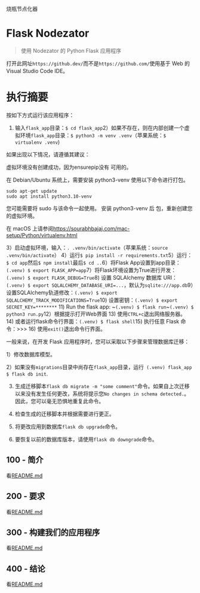 烧瓶节点化器

# Flask Nodezator

> 使用 Nodezator 的 Python Flask 应用程序

打开此网址`https://github.dev/`而不是`https://github.com/`使用基于 Web 的 Visual Studio Code IDE。

# 执行摘要

按如下方式运行该应用程序：

1) 输入`flask_app`目录：`$ cd flask_app`2）如果不存在，则在内部创建一个虚拟环境`flask_app`目录：`$ python3 -m venv .venv`（苹果系统：`$ virtualenv .venv`)

如果出现以下情况，请遵循其建议：

虚拟环境没有创建成功，因为ensurepip没有
可用的。

在 Debian/Ubuntu 系统上，需要安装 python3-venv
使用以下命令进行打包。

    sudo apt-get update
    sudo apt install python3.10-venv

您可能需要将 sudo 与该命令一起使用。  安装 python3-venv 后
包，重新创建您的虚拟环境。

在 macOS 上请参阅<https://sourabhbajaj.com/mac-setup/Python/virtualenv.html>

3）启动虚拟环境，输入：`. .venv/bin/activate`（苹果系统：`source .venv/bin/activate`）
4）运行`$ pip install -r requirements.txt`5）运行：`$ cd app`然后`$ npm install`最后`$ cd ..`6）将Flask App设置到app目录：`(.venv) $ export FLASK_APP=app`7）将Flask环境设置为True进行开发：`(.venv) $ export FLASK_DEBUG=True`8) 设置 SQLAlchemy 数据库 URI：`(.venv) $ export SQLALCHEMY_DATABASE_URI=...`，默认为`sqlite:///app.db`9）设置SQLAlchemy轨道修改：`(.venv) $ export SQLALCHEMY_TRACK_MODIFICATIONS=True`10) 设置密钥：`(.venv) $ export SECRET_KEY=********`
11) Run the flask app: ~`(.venv) $ flask run`~`(.venv) $ python3 run.py`12）根据提示打开Web界面
13) 使用`CTRL+c`退出网络服务器。
14) 或者运行flask命令行界面：`(.venv) $ flask shell`15) 执行任意 Flask 命令：>>>
16) 使用`exit()`退出命令行界面。

一般来说，在开发 Flask 应用程序时，您可以采取以下步骤来管理数据库迁移：

1）修改数据库模型。

2）如果没有`migrations`目录中尚存在`flask_app`目录，运行` (.venv) flask_app $ flask db init`.

3) 生成迁移脚本`flask db migrate -m "some comment"`命令。如果自上次迁移以来没有发生任何更改，系统将提示您`No changes in schema detected.`。因此，您可以毫无恐惧地重复此命令。

4) 检查生成的迁移脚本并根据需要进行更正。

5) 将更改应用到数据库`flask db upgrade`命令。

6) 要恢复以前的数据库版本，请使用`flask db downgrade`命令。

## 100 - 简介

看[README.md](./100/README.md)

## 200 - 要求

看[README.md](./200/README.md)

## 300 - 构建我们的应用程序

看[README.md](./300/README.md)

## 400 - 结论

看[README.md](./400/README.md)
